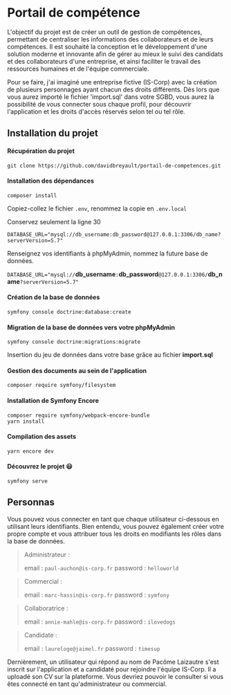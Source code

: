 # Portail de compétence
L'objectif du projet est de créer un outil de gestion de compétences, permettant de centraliser les informations des collaborateurs et de leurs compétences. Il est souhaité la conception et le développement d'une solution moderne et innovante afin de gérer au mieux le suivi des candidats et des collaborateurs d'une entreprise, et ainsi faciliter le travail des ressources humaines et de l'équipe commerciale. 

Pour se faire, j'ai imaginé une entreprise fictive (IS-Corp) avec la création de plusieurs personnages ayant chacun des droits différents. Dès lors que vous aurez importé le fichier 'import.sql' dans votre SGBD, vous aurez la possibilité de vous connecter sous chaque profil, pour découvrir l'application et les droits d'accès réservés selon tel ou tel rôle. 

## Installation du projet

#### Récupération du projet
`git clone https://github.com/davidbreyault/portail-de-competences.git`

#### Installation des dépendances
`composer install`

Copiez-collez le fichier `.env`, renommez la copie en `.env.local`

Conservez seulement la ligne 30

`DATABASE_URL="mysql://db_username:db_password@127.0.0.1:3306/db_name?serverVersion=5.7"`

Renseignez vos identifiants à phpMyAdmin, nommez la future base de données.

`DATABASE_URL="mysql://`__db_username__`:`__db_password__`@127.0.0.1:3306/`__db_name__`?serverVersion=5.7"`

#### Création de la base de données
`symfony console doctrine:database:create`

#### Migration de la base de données vers votre phpMyAdmin
`symfony console doctrine:migrations:migrate`

Insertion du jeu de données dans votre base grâce au fichier __import.sql__

#### Gestion des documents au sein de l'application
`composer require symfony/filesystem`

#### Installation de Symfony Encore

```
composer require symfony/webpack-encore-bundle
yarn install
```

#### Compilation des assets
`yarn encore dev`

#### Découvrez le projet :smiley:
`symfony serve`

## Personnas

Vous pouvez vous connecter en tant que chaque utilisateur ci-dessous en utilisant leurs identifiants. Bien entendu, vous pouvez également créer votre propre compte et vous attribuer tous les droits en modifiants les rôles dans la base de données.

> Administrateur :
> 
> email : `paul-auchon@is-corp.fr` 
> password :	 `helloworld`

> Commercial :
> 
> email : `marc-hassin@is-corp.fr` 
> password :	 `symfony`

> Collaboratrice :
> 
> email : `annie-mahle@is-corp.fr` 
> password :	 `ilovedogs`

> Candidate :
> 
> email : `laureloge@jaimel.fr` 
> password :	 `timesup`

Dernièrement, un utilisateur qui répond au nom de Pacôme Laizautre s'est inscrit sur l'application et a candidaté pour rejoindre l'équipe IS-Corp. Il a uploadé son CV sur la plateforme. Vous devriez pouvoir le consulter si vous êtes connecté en tant qu'administrateur ou commercial.
